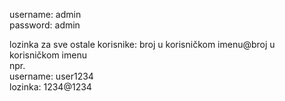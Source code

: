 username: admin<br>
password: admin

lozinka za sve ostale korisnike: broj u korisničkom imenu@broj u korisničkom imenu<br>
npr.<br>
username: user1234<br>
lozinka: 1234@1234
